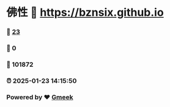 # 佛性 :link: https://bznsix.github.io 
### :page_facing_up: [23](https://bznsix.github.io/tag.html) 
### :speech_balloon: 0 
### :hibiscus: 101872 
### :alarm_clock: 2025-01-23 14:15:50 
### Powered by :heart: [Gmeek](https://github.com/Meekdai/Gmeek)

